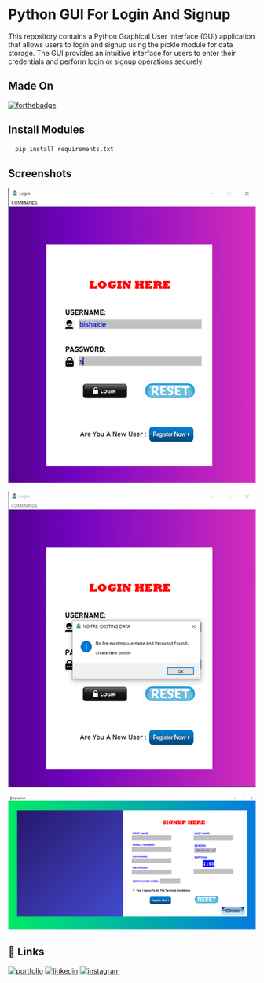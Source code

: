 # Python GUI For Login And Signup

This repository contains a Python Graphical User Interface (GUI) application that allows users to login and signup using the pickle module for data storage. The GUI provides an intuitive interface for users to enter their credentials and perform login or signup operations securely.

## Made On

[![forthebadge](https://forthebadge.com/images/badges/made-with-python.svg)](https://forthebadge.com)

## Install Modules

```bash
  pip install requirements.txt
```

## Screenshots

![Login Page](Screenshots/Capture.PNG)

![](Screenshots/Capture1.PNG)

![Sign Up](Screenshots/Capture2.PNG)

## 🔗 Links

[![portfolio](https://img.shields.io/badge/my_portfolio-000?style=for-the-badge&logo=ko-fi&logoColor=white)](https://bishalde.vercel.app)
[![linkedin](https://img.shields.io/badge/linkedin-0A66C2?style=for-the-badge&logo=linkedin&logoColor=white)](https://www.linkedin.com/in/bishalde)
[![instagram](https://img.shields.io/badge/instagram-1DA1F2?style=for-the-badge&logo=instagram&logoColor=white)](https://instagram.com/bishal_de)
